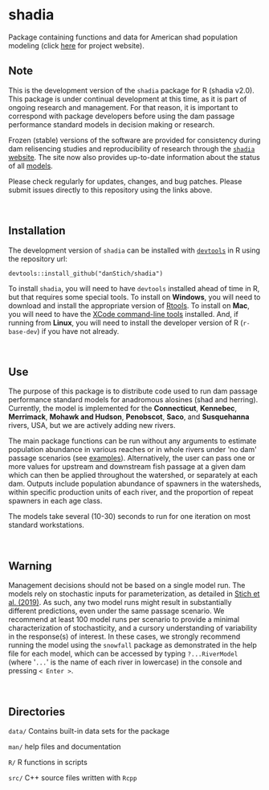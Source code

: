# shadia
Package containing functions and data for American shad population modeling (click [here](https://shadia-ui.github.io/index.html) for project website).

## Note
This is the development version of the `shadia` package for R (shadia v2.0). This package is under continual development at this time, as it is part of ongoing research and management. For that reason, it is important to correspond with package developers before using the dam passage performance standard models in decision making or research. 

Frozen (stable) versions of the software are provided for consistency during dam relisencing studies and reproducibility of research through the [`shadia` website](https://shadia-ui.github.io/index.html). The site now also provides up-to-date information about the status of all [models](https://shadia-ui.github.io/models.html).

Please check regularly for updates, changes, and bug patches. Please submit issues directly to this repository using the links above.

</br>
 
## Installation
The development version of `shadia` can be installed with  [`devtools`](https://www.rstudio.com/products/rpackages/devtools/) in R using the repository url:

`devtools::install_github("danStich/shadia")`

To install `shadia`, you will need to have `devtools` installed ahead of time in R, but that requires some special tools. To install on **Windows**, you will need to download and install the appropriate version of [Rtools](https://cran.r-project.org/bin/windows/Rtools/). To install on **Mac**, you will need to have the [XCode command-line tools](http://osxdaily.com/2014/02/12/install-command-line-tools-mac-os-x/) installed. And, if running from **Linux**, you will need to install the developer version of R (`r-base-dev`) if you have not already.

</br>
 
## Use

The purpose of this package is to distribute code used to run dam passage performance standard models for anadromous alosines (shad and herring). Currently, the model is implemented for the **Connecticut**, **Kennebec**, **Merrimack**, **Mohawk and Hudson**, **Penobscot**, **Saco**, and **Susquehanna** rivers, USA, but we are actively adding new rivers. 

The main package functions can be run without any arguments to estimate population abundance in various reaches or in whole rivers under 'no dam' passage scenarios (see [examples](https://shadia-ui.github.io/examples.html)). Alternatively, the user can pass one or more values for upstream and downstream fish passage at a given dam which can then be applied throughout the watershed, or separately at each dam. Outputs include population abundance of spawners in the watersheds, within specific production units of each river, and the proportion of repeat spawners in each age class.

The models take several (10-30) seconds to run for one iteration on most standard workstations.

</br>
 
## Warning 

Management decisions should not be based on a single model run. The models rely on stochastic inputs for parameterization, as detailed in [Stich et al. (2019)](http://www.nrcresearchpress.com/doi/10.1139/cjfas-2018-0008#.W2SVohRKgeI). As such, any two model runs might result in substantially different predictions, even under the same passage scenario. We recommend at least 100 model runs per scenario to provide a minimal characterization of stochasticity, and a cursory understanding of variability in the response(s) of interest. In these cases, we strongly recommend running the model using the `snowfall` package as demonstrated in the help file for each model, which can be accessed by typing `?...RiverModel` (where '`...`' is the name of each river in lowercase) in the console and pressing `< Enter >`.

</br>

## Directories

`data/` Contains built-in data sets for the package

`man/`  help files and documentation

`R/`    R functions in scripts

`src/`  C++ source files written with `Rcpp`
